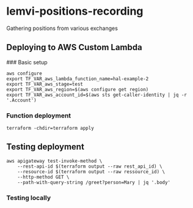 # lemvi-positions-recording
Gathering positions from various exchanges

## Deploying to AWS Custom Lambda

### Basic setup

```shell
aws configure
export TF_VAR_aws_lambda_function_name=hal-example-2
export TF_VAR_aws_stage=test
export TF_VAR_aws_region=$(aws configure get region)
export TF_VAR_aws_account_id=$(aws sts get-caller-identity | jq -r '.Account')
```

### Function deployment

```shell
terraform -chdir=terraform apply
```

## Testing deployment

```shell
aws apigateway test-invoke-method \
    --rest-api-id $(terraform output --raw rest_api_id) \
    --resource-id $(terraform output --raw ressource_id) \
    --http-method GET \
    --path-with-query-string /greet?person=Mary | jq '.body'
```

### Testing locally
